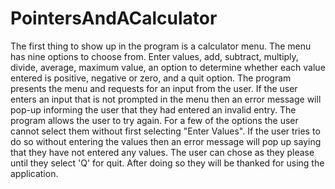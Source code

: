 # PointersAndACalculator

 The first thing to show up in the program is a calculator menu. The menu has nine options to choose from. Enter values, add, subtract, multiply, divide, average, maximum value, an option to determine whether each value entered is positive, negative or zero, and a quit option. The program presents the menu and requests for an input from the user. If the user enters an input that is not prompted in the menu then an error message will pop-up informing the user that they had entered an invalid entry. The program allows the user to try again. For a few of the options the user cannot select them without first selecting "Enter Values". If the user tries to do so without entering the values then an error message will pop up saying that they have not entered any values. The user can chose as they please until they select 'Q' for quit. After doing so they will be thanked for using the application.
